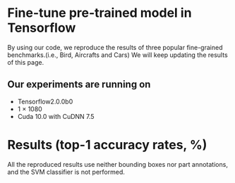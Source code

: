 # Fine-tune pre-trained model in Tensorflow
By using our code, we reproduce the results of three popular fine-grained benchmarks.(i.e., Bird, Aircrafts and Cars) We will keep updating the results of this page.

## Our experiments are running on
* Tensorflow2.0.0b0<br>
* 1 × 1080<br>
* Cuda 10.0 with CuDNN 7.5<br>
# Results (top-1 accuracy rates, %)
All the reproduced results use neither bounding boxes nor part annotations, and the SVM classifier is not performed.

